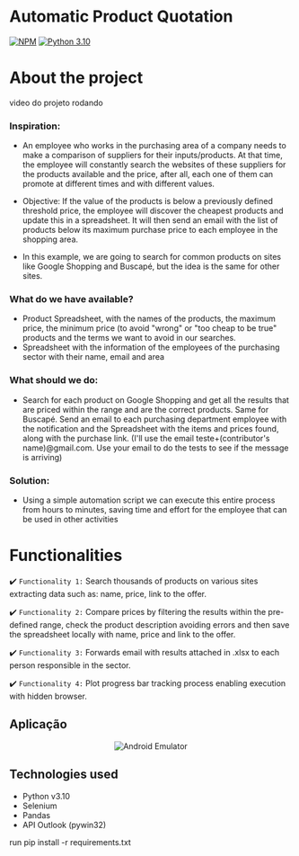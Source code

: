 # Automatic Product Quotation
[![NPM](https://img.shields.io/npm/l/react)](https://github.com/DevDeividMoura/Automated_Web_Product_Quote/blob/main/LICENSE) 
[![Python 3.10](https://img.shields.io/badge/python-v3.10-blue.svg)](https://www.python.org/downloads/release/python-3100/)

# About the project

video do projeto rodando

### Inspiration:

- An employee who works in the purchasing area of ​​a company needs to make a comparison of suppliers for their inputs/products. At that time, the employee will constantly search the websites of these suppliers for the products available and the price, after all, each one of them can promote at different times and with different values.

- Objective: If the value of the products is below a previously defined threshold price, the employee will discover the cheapest products and update this in a spreadsheet. It will then send an email with the list of products below its maximum purchase price to each employee in the shopping area.

- In this example, we are going to search for common products on sites like Google Shopping and Buscapé, but the idea is the same for other sites.

### What do we have available?

- Product Spreadsheet, with the names of the products, the maximum price, the minimum price (to avoid "wrong" or "too cheap to be true" products and the terms we want to avoid in our searches.
- Spreadsheet with the information of the employees of the purchasing sector with their name, email and area

### What should we do:

- Search for each product on Google Shopping and get all the results that are priced within the range and are the correct products. Same for Buscapé. Send an email to each purchasing department employee with the notification and the Spreadsheet with the items and prices found, along with the purchase link. (I'll use the email teste+(contributor's name)@gmail.com. Use your email to do the tests to see if the message is arriving)

### Solution:

- Using a simple automation script we can execute this entire process from hours to minutes, saving time and effort for the employee that can be used in other activities

# Functionalities

:heavy_check_mark: `Functionality 1:` Search thousands of products on various sites extracting data such as: name, price, link to the offer.

:heavy_check_mark: `Functionality 2:` Compare prices by filtering the results within the pre-defined range, check the product description avoiding errors and then save the spreadsheet locally with name, price and link to the offer.

:heavy_check_mark: `Functionality 3:` Forwards email with results attached in .xlsx to each person responsible in the sector.

:heavy_check_mark: `Functionality 4:` Plot progress bar tracking process enabling execution with hidden browser.

## Aplicação

<div align="center">

![Android Emulator](https://user-images.githubusercontent.com/37356058/135944390-ec96d4ec-ee43-4db9-882f-89be66aad23a.gif)

  </div>

## Technologies used

- Python v3.10
- Selenium
- Pandas
- API Outlook (pywin32)


run pip install -r requirements.txt

